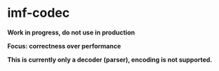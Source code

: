 # imf-codec

**Work in progress, do not use in production**

**Focus: correctness over performance**

**This is currently only a decoder (parser), encoding is not supported.**
